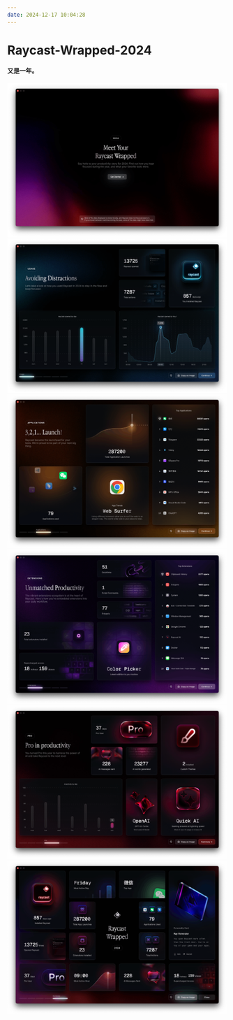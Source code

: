 ```yaml
---
date: 2024-12-17 10:04:28
---
```


# Raycast-Wrapped-2024
#### 又是一年。
![](assets/CleanShot2024-12-17at09-51-12.png)
![](assets/CleanShot2024-12-17at09-51-26.png)
![](assets/CleanShot2024-12-17at09-52-39.png)
![](assets/CleanShot2024-12-17at09-52-24.png)
![](assets/CleanShot2024-12-17at09-52-46.png)
![](assets/CleanShot2024-12-17at09-52-52.png)
<gitalk/>
